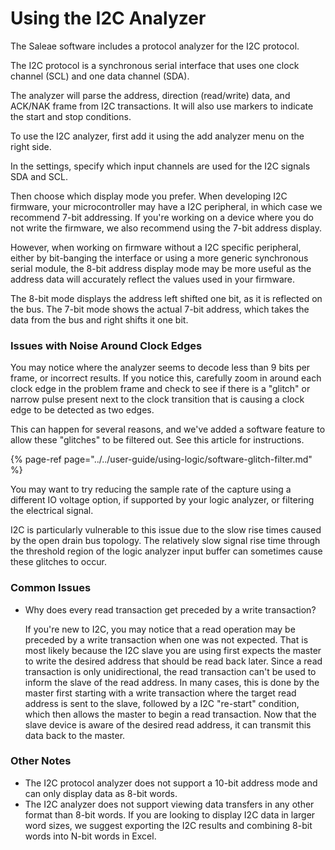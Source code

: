 # Using the I2C Analyzer

The Saleae software includes a protocol analyzer for the I2C protocol.

The I2C protocol is a synchronous serial interface that uses one clock channel \(SCL\) and one data channel \(SDA\).

The analyzer will parse the address, direction \(read/write\) data, and ACK/NAK frame from I2C transactions. It will also use markers to indicate the start and stop conditions.

To use the I2C analyzer, first add it using the add analyzer menu on the right side.

In the settings, specify which input channels are used for the I2C signals SDA and SCL.

Then choose which display mode you prefer. When developing I2C firmware, your microcontroller may have a I2C peripheral, in which case we recommend 7-bit addressing. If you're working on a device where you do not write the firmware, we also recommend using the 7-bit address display.

However, when working on firmware without a I2C specific peripheral, either by bit-banging the interface or using a more generic synchronous serial module, the 8-bit address display mode may be more useful as the address data will accurately reflect the values used in your firmware.

The 8-bit mode displays the address left shifted one bit, as it is reflected on the bus. The 7-bit mode shows the actual 7-bit address, which takes the data from the bus and right shifts it one bit.

### **Issues with Noise Around Clock Edges**

You may notice where the analyzer seems to decode less than 9 bits per frame, or incorrect results. If you notice this, carefully zoom in around each clock edge in the problem frame and check to see if there is a "glitch" or narrow pulse present next to the clock transition that is causing a clock edge to be detected as two edges.

This can happen for several reasons, and we've added a software feature to allow these "glitches" to be filtered out. See this article for instructions.

{% page-ref page="../../user-guide/using-logic/software-glitch-filter.md" %}

You may want to try reducing the sample rate of the capture using a different IO voltage option, if supported by your logic analyzer, or filtering the electrical signal.

I2C is particularly vulnerable to this issue due to the slow rise times caused by the open drain bus topology. The relatively slow signal rise time through the threshold region of the logic analyzer input buffer can sometimes cause these glitches to occur.

### **Common Issues**

* Why does every read transaction get preceded by a write transaction?

  If you're new to I2C, you may notice that a read operation may be preceded by a write transaction when one was not expected. That is most likely because the I2C slave you are using first expects the master to write the desired address that should be read back later. Since a read transaction is only unidirectional, the read transaction can't be used to inform the slave of the read address. In many cases, this is done by the master first starting with a write transaction where the target read address is sent to the slave, followed by a I2C "re-start" condition, which then allows the master to begin a read transaction. Now that the slave device is aware of the desired read address, it can transmit this data back to the master.

### **Other Notes**

* The I2C protocol analyzer does not support a 10-bit address mode and can only display data as 8-bit words.
* The I2C analyzer does not support viewing data transfers in any other format than 8-bit words. If you are looking to display I2C data in larger word sizes, we suggest exporting the I2C results and combining 8-bit words into N-bit words in Excel.


